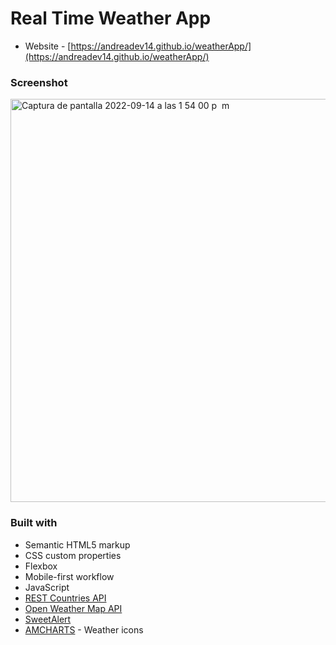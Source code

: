 # Real Time Weather App

- Website - [https://andreadev14.github.io/weatherApp/](https://andreadev14.github.io/weatherApp/)

### Screenshot

<img width="645" alt="Captura de pantalla 2022-09-14 a las 1 54 00 p  m" src="https://user-images.githubusercontent.com/108431169/190215816-7bf6e81f-3d05-4637-a6a2-f5247f5b04c6.png">


### Built with
- Semantic HTML5 markup
- CSS custom properties
- Flexbox
- Mobile-first workflow
- JavaScript 
- [REST Countries API](https://restcountries.com/) 
- [Open Weather Map API](https://openweathermap.org/)
- [SweetAlert](https://sweetalert2.github.io/) 
- [AMCHARTS](https://www.amcharts.com/free-animated-svg-weather-icons/) - Weather icons





